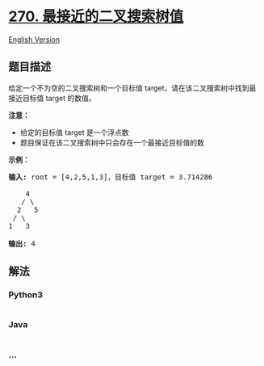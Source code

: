 # [270. 最接近的二叉搜索树值](https://leetcode-cn.com/problems/closest-binary-search-tree-value)

[English Version](/solution/0200-0299/0270.Closest%20Binary%20Search%20Tree%20Value/README_EN.md)

## 题目描述

<!-- 这里写题目描述 -->
<p>给定一个不为空的二叉搜索树和一个目标值 target，请在该二叉搜索树中找到最接近目标值 target 的数值。</p>

<p><strong>注意：</strong></p>

<ul>
	<li>给定的目标值 target 是一个浮点数</li>
	<li>题目保证在该二叉搜索树中只会存在一个最接近目标值的数</li>
</ul>

<p><strong>示例：</strong></p>

<pre><strong>输入:</strong> root = [4,2,5,1,3]，目标值 target = 3.714286

    4
   / \
  2   5
 / \
1   3

<strong>输出:</strong> 4
</pre>

## 解法

<!-- 这里可写通用的实现逻辑 -->

<!-- tabs:start -->

### **Python3**

<!-- 这里可写当前语言的特殊实现逻辑 -->

```python

```

### **Java**

<!-- 这里可写当前语言的特殊实现逻辑 -->

```java

```

### **...**

```

```

<!-- tabs:end -->
